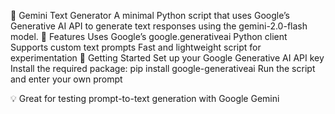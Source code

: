 🤖 Gemini Text Generator
A minimal Python script that uses Google’s Generative AI API to generate text responses using the gemini-2.0-flash model.
📌 Features
Uses Google’s google.generativeai Python client
Supports custom text prompts
Fast and lightweight script for experimentation
🧪 Getting Started
Set up your Google Generative AI API key
Install the required package: pip install google-generativeai
Run the script and enter your own prompt

💡 Great for testing prompt-to-text generation with Google Gemini

